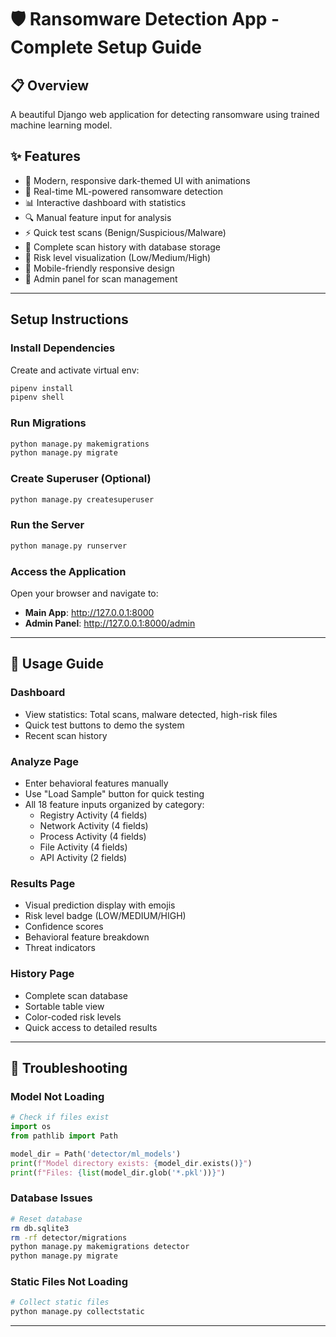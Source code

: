 # 🛡️ Ransomware Detection App - Complete Setup Guide

## 📋 Overview
A beautiful Django web application for detecting ransomware using trained machine learning model.

## ✨ Features
- 🎨 Modern, responsive dark-themed UI with animations
- 🤖 Real-time ML-powered ransomware detection
- 📊 Interactive dashboard with statistics
- 🔍 Manual feature input for analysis
- ⚡ Quick test scans (Benign/Suspicious/Malware)
- 📜 Complete scan history with database storage
- 🎯 Risk level visualization (Low/Medium/High)
- 📱 Mobile-friendly responsive design
- 🔐 Admin panel for scan management

---

## Setup Instructions


### Install Dependencies
Create and activate virtual env:
```bash
pipenv install
pipenv shell
```

### Run Migrations
```bash
python manage.py makemigrations
python manage.py migrate
```

### Create Superuser (Optional)
```bash
python manage.py createsuperuser
```

### Run the Server
```bash
python manage.py runserver
```

### Access the Application
Open your browser and navigate to:
- **Main App**: http://127.0.0.1:8000
- **Admin Panel**: http://127.0.0.1:8000/admin

---


## 🎯 Usage Guide

### Dashboard
- View statistics: Total scans, malware detected, high-risk files
- Quick test buttons to demo the system
- Recent scan history

### Analyze Page
- Enter behavioral features manually
- Use "Load Sample" button for quick testing
- All 18 feature inputs organized by category:
  - Registry Activity (4 fields)
  - Network Activity (4 fields)
  - Process Activity (4 fields)
  - File Activity (4 fields)
  - API Activity (2 fields)

### Results Page
- Visual prediction display with emojis
- Risk level badge (LOW/MEDIUM/HIGH)
- Confidence scores
- Behavioral feature breakdown
- Threat indicators

### History Page
- Complete scan database
- Sortable table view
- Color-coded risk levels
- Quick access to detailed results

---

## 🔧 Troubleshooting

### Model Not Loading
```python
# Check if files exist
import os
from pathlib import Path

model_dir = Path('detector/ml_models')
print(f"Model directory exists: {model_dir.exists()}")
print(f"Files: {list(model_dir.glob('*.pkl'))}")
```

### Database Issues
```bash
# Reset database
rm db.sqlite3
rm -rf detector/migrations
python manage.py makemigrations detector
python manage.py migrate
```

### Static Files Not Loading
```bash
# Collect static files
python manage.py collectstatic
```

---


